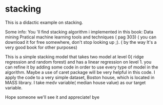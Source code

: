 # stacking

This is a didactic example on stacking.

Some info:  You 'll find stacking algorithm i implemented in this book: Data mining Pratical machine learning tools and techniques ( pag 303)
( you can download it for free somewhere, don't stop looking up ;). ( by the way It's a  very good book for other purposes)

This is a simple stacking model that takes two model at level 0( ridge regression and random forest) and has a linear regression on level 1.
you can refine it by adding some code in order to use every type of model in the algorithm. Maybe a use of caret package  will be very helpful in this
code.
I apply the code to a very simple dataset, Boston house, which is located in MASS library. I take medv variable( median house value) as our target variable. 

Hope someone we'll see it and appreciate! bye

